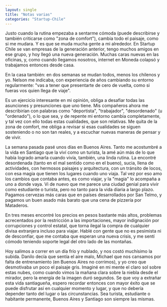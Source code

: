```yaml
---
layout: single
title: "Notas varias"
categories: "Startup-Chile"
---
```


Justo cuando la rutina empezaba a sentarme cómoda (puede describirse y también
criticarse como "zona de comfort"), cambia todo el paisaje, como si me mudara.
Y es que se muda mucha gente a mi alrededor. En Startup Chile se van empresas
de la generación anterior, tengo muchos amigos en ese grupo, y hoy llegó una
nueva generación. Muchas caras nuevas en las oficinas, y, como cuando llegamos
nosotros, internet en Moneda colapsó y trabajamos entonces desde casa.

En la casa también: en dos semanas se mudan todos, menos los chilenos y yo.
Nelson me indicaba, con experiencia de años cambiando su entorno regularmente:
"vas a tener que presentarte de cero de vuelta, como si fueras vos quien llega
de viaje".

Es un ejercicio interesante en mi opinión, obliga a desafiar todas las
asunciones y presunciones que uno tiene. Mis compañeros ahora me describirían
con palabras como "deportista", "trabajador", "desordenado" (u "ordenado"), o
lo que sea, y de repente mi entorno cambia completamente, y tal vez con ello
todas estas cualidades, que son relativas. Me quita de la zona de comfort, me
obliga a revisar si esas cualidades se siguen sosteniendo o no son tan reales,
y a escuchar nuevas maneras de pensar y de vivir.

La semana pasada pasé unos días en Buenos Aires. Tanto me acostumbré a la vida
en Santiago que la viví como un turista, la amé aún más de lo que había
logrado amarla cuando vivía, también, una linda rutina. La encontré
desordenada (tanto en el mal sentido como en el bueno), sucia, llena de
actividades, con hermosos paisajes y arquitectura, con un tránsito de locos,
con esa magia que tienen los lugares cuando uno viaja. Tal vez por eso amo los
cambios que contaba antes, es como viajar, y la "magia" lo acompaña a uno a
donde vaya. Vi de nuevo que me parece una ciudad genial para vivir como
estudiante o turista, pero no tanto para la vida diaria a largo plazo. Pagamos
cervezas más caras que en países desarrollados por San Telmo, y pagamos un
buen asado más barato que una cena de pizzería por Mataderos.

En tres meses encontré los precios en pesos bastante más altos, problemas
acrecentados por la restricción a las importaciones, mayor indignación por
corrupciones y control estatal, que torna ilegal la compra de cualquier divisa
extranjera incluso para viajar. Hablé con gente que no es pesimista ni de
desconfiar, que me contaba que esperan una nueva crisis, y me sentí cómodo
teniendo soporte legal del otro lado de las montañas.

Hoy salimos a correr en un día frío y nublado, y nos costó muchísimo la
subida. Danilo decía que sentía el aire malo, Michael que nos cansamos por
falta de entrenamiento (en Buenos Aires no corrimos), y yo creo que
desmotivaba un poco el paisaje gris. Imaginé en mi mente el claro sol sobre
estas nubes, como cuando vimos la mañana clara sobre la niebla desde el
mirador, pero la energía de la imagen duró segundos. Se que voy a extrañar
esta vida santiagueña, espero recordar entonces con mayor éxito que se puede
disfrutar así en cualquier momento y lugar, y que no debería depender tanto
del lugar o las circunstancias. Sea turista, estudiante o habitante
permanente, Buenos Aires y Santiago son siempre las mismas.
